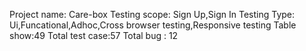 Project name: Care-box
Testing scope: Sign Up,Sign In
Testing Type: Ui,Funcational,Adhoc,Cross browser testing,Responsive testing
Table show:49
Total test case:57
Total bug : 12
